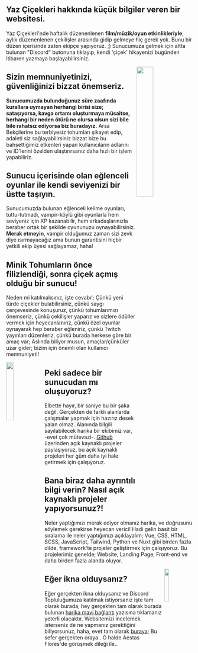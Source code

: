<h2> Yaz Çiçekleri hakkında küçük bilgiler veren bir websitesi. </h2>

Yaz Çiçekleri'nde haftalık düzenenlenen **film/müzik/oyun etkinlikleriyle**, aylık düzenenlenen çekilişler arasında gidip gelmeye hiç gerek yok. Bunu bir düzen içerisinde zaten ekipçe yapıyoruz. ;) Sunucumuza gelmek için altta bulunan "Discord" butonuna tıklayıp, kendi 'çiçek' hikayenizi bugünden itibaren yazmaya başlayabilirsiniz.

<img width="30%" align="right" src="https://media.discordapp.net/attachments/596783803364671660/801443116804603904/Logo_only-color.png?width=483&height=494">

<h2> Sizin memnuniyetinizi, güvenliğinizi bizzat önemseriz. </h2>

**Sunucumuzda bulunduğunuz süre zaafında kurallara uymayan herhangi birisi size; sataşıyorsa, kavga ortamı oluşturmaya müsaitse, herhangi bir neden ötürü ne olursa olsun sizi bile bile rahatsız ediyorsa biz buradayız.** Arsa Bekçilerine bu terbiyesiz tohumları şikayet edip, adaleti siz sağlayabilirsiniz bizzat bize bu bahsettiğimiz etkenleri yapan kullanıcıların adlarını ve ID'lerini özelden ulaştırırsanız daha hızlı bir işlem yapabiliriz.

<h2> Sunucu içerisinde olan eğlenceli oyunlar ile kendi seviyenizi bir üstte taşıyın. </h2>

Sunucumuzda bulunan eğlenceli kelime oyunları, tuttu-tutmadı, vampir-köylü gibi oyunlarla hem seviyeniz için XP kazanabilir, hem arkadaşlarınızla beraber ortak bir şekilde oyununuzu oynayabilirsiniz. **Merak etmeyin**, vampir olduğumuz zaman sizi zevk diye ısırmayacağız ama bunun garantisini hiçbir yetkili ekip üyesi sağlayamaz, haha!

<h2> Minik Tohumların önce filizlendiği, sonra çiçek açmış olduğu bir sunucu! </h2>

Neden mi katılmalısınız, işte cevabı!; Çünkü yeni türde çiçekler bulabilirsiniz, çünkü saygı çerçevesinde konuşuruz, çünkü tohumlarımızı önemseriz, çünkü çekilişler yaparız ve sizlere ödüller vermek için heyecanlanırız, çünkü özel oyunlar oynayarak hep beraber eğleniriz, çünkü Twitch yayınları düzenleriz, çünkü burada herkese göre bir amaç var; Aslında biliyor musun, amaçlar/çünküler uzar gider; bizim için önemli olan kullanıcı memnuniyeti!

<img width="20%" align="left" src="https://cdn.discordapp.com/emojis/785802925763067924.png?v=1">

<h2> Peki sadece bir sunucudan mı oluşuyoruz? </h2>

Elbette hayır, bir saniye bu bir şaka değil. Gerçekten de farklı alanlarda çalışmalar yapmak için hazırız desek yalan olmaz. Alanında bilgili sayılabilecek harika bir ekibimiz var, -evet çok mütevazi-. <a href="https://github.com/AestasFlores">Github</a> üzerinden açık kaynaklı projeler paylaşıyoruz, bu açık kaynaklı projeleri her güm daha iyi hale getirmek için çalışıyoruz.

<h2> Bana biraz daha ayrıntılı bilgi verin? Nasıl açık kaynaklı projeler yapıyorsunuz?! </h2>

Neler yaptığımızı merak ediyor olmanız harika, ve doğrusunu söylemek gerekirse heyecan verici! Hadi gelin basit bir sıralama ile neler yaptığımızı açıklayalım; Vue, CSS, HTML, SCSS, JavaScript, Tailwind, Python ve Nuxt gibi birden fazla dilde, framework'te projeler geliştirmek için çalışıyoruz. Bu projelerimiz genelde; Website, Landing Page, Front-end ve daha birden fazla alanda oluyor. 

<img width="15%" align="right" src="https://cdn.discordapp.com/emojis/795932911689793557.png?v=1">

<h2> Eğer ikna olduysanız? </h2>

Eğer gerçekten ikna olduysanız ve Discord Topluluğumuza katılmak istiyorsanız işte tam olarak burada, hey gerçekten tam olarak burada bulunan <a href="https://discord.gg/VvN88r3">harika mavi bağlantı</a> yazısına tıklamanız yeterli olacaktır. Websitemizi incelemek isterseniz de ne yapmanız gerektiğini biliyorsunuz, haha, evet tam olarak <a href="https://aestasflores.me/">buraya</a>; Bu sefer gerçekten oraya.. O halde Aestas Flores'de görüşmek dileği ile..


